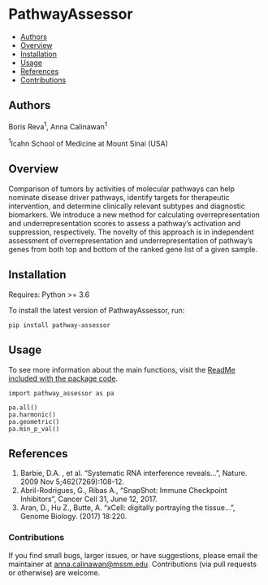 # PathwayAssessor

- [Authors](#authors)
- [Overview](#Overview)
- [Installation](#installation)
- [Usage](#usage)
- [References](#references)
- [Contributions](#contributions)

## Authors
Boris Reva<sup>1</sup>, Anna Calinawan<sup>1</sup>

<sup>1</sup>Icahn School of Medicine at Mount Sinai (USA)

## Overview

Comparison of tumors by activities of molecular pathways can help nominate disease driver pathways, 
identify targets for therapeutic intervention, and determine clinically relevant subtypes and diagnostic biomarkers. 
We introduce a new method for calculating overrepresentation and underrepresentation scores to assess a pathway’s 
activation and suppression, respectively.
The novelty of this approach is in independent assessment of overrepresentation and underrepresentation of pathway’s 
genes from both top and bottom of the ranked gene list of a given sample.


## Installation
Requires: Python >= 3.6

To install the latest version of PathwayAssessor, run:

```
pip install pathway-assessor
```

## Usage
To see more information about the main functions, visit the [ReadMe included with the package code](https://github.com/annapamma/PathwayAssessor/tree/master/pathway_assessor).

```
import pathway_assessor as pa

pa.all()
pa.harmonic()
pa.geometric()
pa.min_p_val()
```


## References 
1. Barbie, D.A. , et al. “Systematic RNA interference reveals…”,  Nature. 2009 Nov 5;462(7269):108-12.
2. Abril-Rodrigues, G., Ribas A., “SnapShot: Immune Checkpoint Inhibitors”, Cancer Cell 31, June 12, 2017.
3. Aran, D., Hu Z., Butte, A. “xCell: digitally portraying the tissue…”, Genome Biology. (2017) 18:220. 

### Contributions

If you find small bugs, larger issues, or have suggestions, please email the maintainer at <anna.calinawan@mssm.edu>.
Contributions (via pull requests or otherwise) are welcome.
